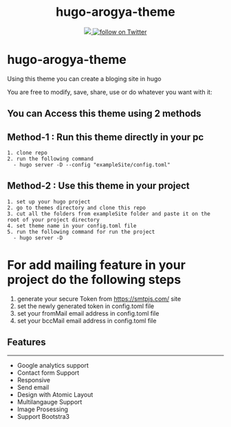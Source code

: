 <h1 align=center>hugo-arogya-theme</h1>

<p align=center>
  <a href="https://github.com/gohugoio/hugo/releases/tag/v0.83.0" alt="Contributors">
    <img src="https://img.shields.io/static/v1?label=HUGO-current-version&message=0.83.0&color=f00&logo=hugo" />
  </a> 
  <a href="https://twitter.com/intent/follow?screen_name=meet2ameio">
    <img src="https://img.shields.io/twitter/follow/meet2ameio?style=social&logo=twitter"
      alt="follow on Twitter"></a>  
</p>

# hugo-arogya-theme

Using this theme you can create a bloging site in hugo

You are free to modify, save, share, use or do whatever you want with it:

## You can Access this theme using 2 methods

  ## Method-1 : Run this theme directly in your pc

    1. clone repo
    2. run the following command
      - hugo server -D --config "exampleSite/config.toml"

  ## Method-2 : Use this theme in your project

    1. set up your hugo project
    2. go to themes directory and clone this repo
    3. cut all the folders from exampleSite folder and paste it on the root of your project directory
    4. set theme name in your config.toml file
    5. run the following command for run the project
      - hugo server -D


# For add mailing feature in your project do the following steps

  1. generate your secure Token from https://smtpjs.com/ site
  2. set the newly generated token in config.toml file
  3. set your fromMail email address in config.toml file
  4. set your bccMail email address  in config.toml file

## Features
---
- Google analytics support
- Contact form Support
- Responsive
- Send email 
- Design with Atomic Layout
- Multilangauge Support
- Image Prosessing
- Support Bootstra3











